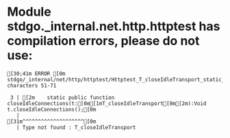 # Module stdgo._internal.net.http.httptest has compilation errors, please do not use:
```
[30;41m ERROR [0m stdgo/_internal/net/http/httptest/Httptest_T_closeIdleTransport_static_extension.hx:3: characters 51-71

 3 | [2m    static public function closeIdleConnections(t:[0m[1mT_closeIdleTransport[0m[2m):Void t.closeIdleConnections();[0m
   |                                                   [31m^^^^^^^^^^^^^^^^^^^^[0m
   | Type not found : T_closeIdleTransport


```


